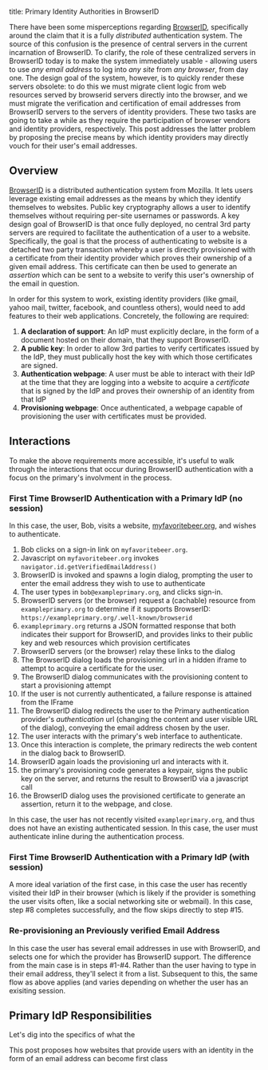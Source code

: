 title: Primary Identity Authorities in BrowserID

There have been some misperceptions regarding [BrowserID](https://browserid.org), specifically
around the claim that it is a fully *distributed* authentication system.  The source of this
confusion is the presence of central servers in the current incarnation of BrowserID.  To 
clarify, the role of these centralized servers in BrowserID today is to make the system immediately
usable - allowing users to use *any email address* to log into *any site* from *any browser*, from
day one.  The design goal of the system, however, is to quickly render these servers obsolete: to do this we
must migrate client logic from web resources served by browserid servers directly into the 
browser, and we must migrate the verification and certification of email addresses from 
BrowserID servers to the servers of identity providers.  These two tasks are going to take a while as they
require the participation of browser vendors and identity providers, respectively.  This 
post addresses the latter problem by proposing the precise means by which identity providers may
directly vouch for their user's email addresses. 

## Overview

[BrowserID](https://browserid.org) is a distributed authentication system from Mozilla.  It 
lets users leverage existing email addresses as the means by which they identify
themselves to websites.  Public key cryptography allows a user to identify 
themselves without requiring per-site usernames or passwords.  A key design 
goal of BrowserID is that once fully deployed, no central 3rd party servers are required
to facilitate the authentication of a user to a website.  Specifically, the goal is that 
the process of authenticating to website is a detached two party transaction whereby a 
user is directly provisioned with a certificate from their identity provider which proves
their ownership of a given email address.  This certificate can then be used to generate
an *assertion* which can be sent to a website to verify this user's ownership of the 
email in question.  

In order for this system to work, existing identity providers (like gmail, yahoo mail, twitter,
facebook, and countless others), would need to add features to their web applications.  Concretely,
the following are required:

  1. **A declaration of support**: An IdP must explicitly declare, in the form of a document hosted on their domain, that they support BrowserID.
  2. **A public key**: In order to allow 3rd parties to verify certificates issued by the IdP, they must publically host the key with which those certificates are signed.
  3. **Authentication webpage**: A user must be able to interact with their IdP at the time that they are logging into a website to acquire a *certificate* that is signed by the IdP and proves their ownership of an identity from that IdP
  4. **Provisioning webpage**: Once authenticated, a webpage capable of provisioning the user with certificates must be provided.

## Interactions

To make the above requirements more accessible, it's useful to walk through the interactions that occur
during BrowserID authentication with a focus on the primary's involvment in the process.

### First Time BrowserID Authentication with a Primary IdP (no session)

In this case, the user, Bob, visits a website, [myfavoritebeer.org](http://myfavoritebeer.org), and
wishes to authenticate.  

  1. Bob clicks on a sign-in link on `myfavoritebeer.org`.
  2. Javascript on `myfavoritebeer.org` invokes `navigator.id.getVerifiedEmailAddress()`
  3. BrowserID is invoked and spawns a login dialog, prompting the user to enter the email address they wish to use to authenticate
  4. The user types in `bob@exampleprimary.org`, and clicks sign-in.
  5. BrowserID servers (or the browser) request a (cachable) resource from `exampleprimary.org` to determine if it supports BrowserID: `https://exampleprimary.org/.well-known/browserid`
  6. `exampleprimary.org` returns a JSON formatted response that both indicates their support for BrowserID, and provides links to their public key and web resources which provision certificates
  7. BrowserID servers (or the browser) relay these links to the dialog
  8. The BrowserID dialog loads the provisioning url in a hidden iframe to attempt to acquire a certificate for the user.  
  9. The BrowserID dialog communicates with the provisioning content to start a provisioning attempt
  10. If the user is not currently authenticated, a failure response is attained from the IFrame
  11. The BrowserID dialog redirects the user to the Primary authentication provider's *authentication* url (changing the content and user visible URL of the dialog), conveying the email address chosen by the user.
  12. The user interacts with the primary's web interface to authenticate.
  13. Once this interaction is complete, the primary redirects the web content in the dialog back to BrowserID.
  14. BrowserID again loads the provisioning url and interacts with it.
  15. the primary's provisioning code generates a keypair, signs the public key on the server, and returns the result to BrowserID via a javascript call
  16. the BrowserID dialog uses the provisioned certificate to generate an assertion, return it to the webpage, and close.

In this case, the user has not recently visited `exampleprimary.org`, and thus does not have an existing authenticated session.  In this case, the user must authenticate inline during the authentication process.

### First Time BrowserID Authentication with a Primary IdP (with session)

A more ideal variation of the first case, in this case the user has recently visited their IdP in their browser (which is likely if the provider is something the user visits often, like a social networking site or webmail).  In this case, step #8 completes successfully, and the flow skips directly to step #15.

### Re-provisioning an Previously verified Email Address

In this case the user has several email addresses in use with BrowserID, and selects one for which the provider has BrowserID support.  The difference from the main case is in steps #1-#4.  Rather than the user having to type in their email address, they'll select it from a list.   Subsequent to this, the same flow as above applies (and varies depending on whether the user has an exisiting session.

## Primary IdP Responsibilities

Let's dig into the specifics of what the 




This post proposes how websites that provide users with an identity in the form of an 
email address can become first class 


